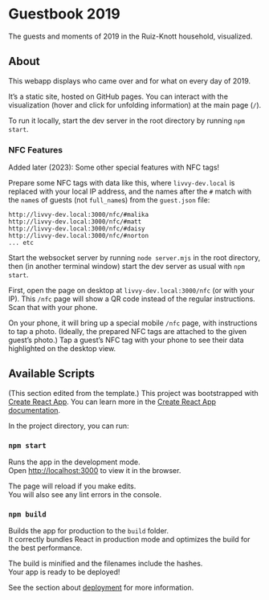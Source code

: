 # Guestbook 2019

The guests and moments of 2019 in the Ruiz-Knott household, visualized.

## About

This webapp displays who came over and for what on every day of 2019.

It’s a static site, hosted on GitHub pages. You can interact with the visualization (hover and click for unfolding information) at the main page (`/`).

To run it locally, start the dev server in the root directory by running `npm start`.

### NFC Features

Added later (2023): Some other special features with NFC tags!

Prepare some NFC tags with data like this, where `livvy-dev.local` is replaced with your local IP address, and the names after the `#` match with the `name`s of guests (not `full_name`s) from the `guest.json` file:

```
http://livvy-dev.local:3000/nfc/#malika
http://livvy-dev.local:3000/nfc/#matt
http://livvy-dev.local:3000/nfc/#daisy
http://livvy-dev.local:3000/nfc/#norton
... etc
```

Start the websocket server by running `node server.mjs` in the root directory, then (in another terminal window) start the dev server as usual with `npm start`.

First, open the page on desktop at `livvy-dev.local:3000/nfc` (or with your IP). This `/nfc` page will show a QR code instead of the regular instructions. Scan that with your phone.

On your phone, it will bring up a special mobile `/nfc` page, with instructions to tap a photo. (Ideally, the prepared NFC tags are attached to the given guest’s photo.) Tap a guest’s NFC tag with your phone to see their data highlighted on the desktop view.

## Available Scripts

(This section edited from the template.)
This project was bootstrapped with [Create React App](https://github.com/facebook/create-react-app).
You can learn more in the [Create React App documentation](https://facebook.github.io/create-react-app/docs/getting-started).

In the project directory, you can run:

### `npm start`

Runs the app in the development mode.<br />
Open [http://localhost:3000](http://localhost:3000) to view it in the browser.

The page will reload if you make edits.<br />
You will also see any lint errors in the console.

### `npm build`

Builds the app for production to the `build` folder.<br />
It correctly bundles React in production mode and optimizes the build for the best performance.

The build is minified and the filenames include the hashes.<br />
Your app is ready to be deployed!

See the section about [deployment](https://facebook.github.io/create-react-app/docs/deployment) for more information.
